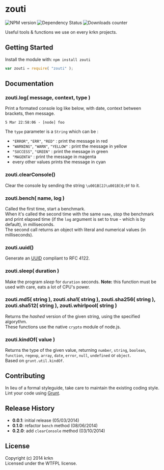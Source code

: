 # zouti 

![NPM version](http://img.shields.io/npm/v/zouti.svg) ![Dependency Status](https://david-dm.org/krkn/zouti.svg) ![Downloads counter](http://img.shields.io/npm/dm/zouti.svg)

Useful tools & functions we use on every krkn projects.

## Getting Started
Install the module with: `npm install zouti`

```javascript
var zouti = require( "zouti" );
```

## Documentation

### zouti.log( message, context, type )

Print a formated console log like below, with date, context between brackets, then message.

    5 Mar 22:58:06 - [node] foo
    
The `type` parameter is a `String` which can be : 

* `"ERROR"`, `"ERR"`, `"RED"` : print the message in red
* `"WARNING"`, `"WARN"`, `"YELLOW"` : print the message in yellow
* `"SUCCESS"`, `"GREEN"` : print the message in green
* `"MAGENTA"` : print the message in magenta
* every other values prints the message in cyan

### zouti.clearConsole()

Clear the console by sending the string `\u001B[2J\u001B[0;0f` to it.

### zouti.bench( name, log )

Called the first time, start a benchmark.  
When it's called the second time with the same `name`, stop the benchmark and print elapsed time (if the `log` argument is set to true - which is by default), in milliseconds.  
The second call returns an object with literal and numerical values (in milliseconds).

### zouti.uuid()

Generate an [UUID](https://gist.github.com/bmc/1893440) compliant to RFC 4122.

### zouti.sleep( duration )

Make the program *sleep* for `duration` seconds.
**Note:** this function must be used with care, eats a lot of CPU's power.

### zouti.md5( string ), zouti.sha1( string ), zouti.sha256( string ), zouti.sha512( string ), zouti.whirlpool( string )

Returns the *hashed* version of the given string, using the specified algorythm.  
These functions use the native `crypto` module of node.js.

### zouti.kindOf( value )

Returns the type of the given value, returning `number`, `string`, `boolean`, `function`, `regexp`, `array`, `date`, `error`, `null`, `undefined` or `object`.  
Based on `grunt.util.kindOf`.

## Contributing
In lieu of a formal styleguide, take care to maintain the existing coding style. Lint your code using [Grunt](http://gruntjs.com/).

## Release History

* **0.0.1**: initial release (05/03/2014)
* **0.1.0**: refactor `bench` method (08/06/2014)
* **0.2.0**: add `clearConsole` method (03/10/2014)

## License
Copyright (c) 2014 krkn  
Licensed under the WTFPL license.
